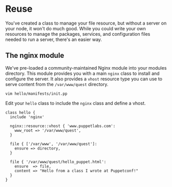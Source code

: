 # Reuse

You've created a class to manage your file resource, but without a server on
your node, it won't do much good. While you could write your own resources to
manage the packages, services, and configuration files needed to run a server,
there's an easier way.

## The nginx module

We've pre-loaded a community-maintained Nginx module into your modules
directory. This module provides you with a main `nginx` class to install
and configure the server. It also provides a `vhost` resource type you
can use to serve content from the `/var/www/quest` directory.

    vim hello/manifests/init.pp

Edit your `hello` class to include the `nginx` class and define a vhost.

```puppet
class hello {
  include 'nginx'

  nginx::resource::vhost { 'www.puppetlabs.com':
    www_root => '/var/www/quest',
  }

  file { ['/var/www', '/var/www/quest']:
    ensure => directory,
  }

  file { '/var/www/quest/hello_puppet.html':
    ensure  => file,
    content => "Hello from a class I wrote at Puppetconf!"
  }
}
```
